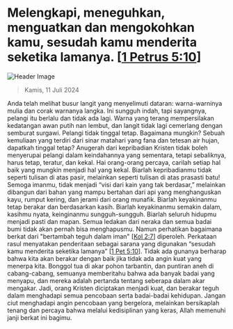 
# Melengkapi, meneguhkan, menguatkan dan mengokohkan kamu, sesudah kamu menderita seketika lamanya. [[1 Petrus 5:10](http://alkitab.sabda.org/?1%20Petrus%205:10)]

![Header Image](https://alkitab.app/slice/sunrise.jpg)

> Kamis, 11 Juli 2024

Anda telah melihat busur langit yang menyelimuti dataran: warna-warninya mulia dan corak warnanya langka. Ini sungguh indah, tapi sayangnya, pelangi itu berlalu dan tidak ada lagi. Warna yang terang mempersilakan kedatangan awan putih nan lembut, dan langit tidak lagi cemerlang dengan semburat surgawi. Pelangi tidak tinggal tetap. Bagaimana mungkin? Sebuah kemuliaan yang terdiri dari sinar matahari yang fana dan tetesan air hujan, dapatkah tinggal tetap? Anugerah dari kepribadian Kristen tidak boleh menyerupai pelangi dalam keindahannya yang sementara, tetapi sebaliknya, harus tetap, teratur, dan kekal. Hai orang-orang percaya, carilah setiap hal baik yang mungkin menjadi hal yang kekal. Biarlah kepribadianmu tidak seperti tulisan di atas pasir, melainkan seperti tulisan di atas prasasti batu! Semoga imanmu, tidak menjadi “visi dari kain yang tak berdasar,” melainkan dibangun dari bahan yang mampu bertahan dari api yang menghanguskan kayu, rumput kering, dan jerami dari orang munafik. Biarlah keyakinanmu tetap berakar dan berdasarkan kasih. Biarlah keyakinanmu semakin dalam, kasihmu nyata, keinginanmu sungguh-sungguh. Biarlah seluruh hidupmu menjadi pasti dan mapan. Semua ledakan dari neraka dan semua badai bumi tidak akan pernah bisa menghapusmu. Namun perhatikan bagaimana berkat dari "bertambah teguh dalam iman" [[Kol 2:7](http://alkitab.sabda.org/?Kol%202:7)] diperoleh. Perkataan rasul menyatakan penderitaan sebagai sarana yang digunakan “sesudah kamu menderita seketika lamanya” [[1 Pet 5:10](http://alkitab.sabda.org/?1%20Pet%205:10)]. Tidak ada gunanya berharap bahwa kita akan berakar dengan baik jika tidak ada angin kuat yang menerpa kita. Bonggol tua di akar pohon tarbantin, dan puntiran aneh di cabang-cabang, semuanya memberitahu bahwa ada banyak badai yang menyapu, dan mereka adalah pertanda tentang seberapa dalam akar mengakar. Jadi, orang Kristen diciptakan menjadi kuat, dan berakar teguh dalam menghadapi semua pencobaan serta badai-badai kehidupan. Jangan ciut menghadapi angin pencobaan yang bergelora, melainkan bersikaplah tenang dan percaya bahwa melalui kedisiplinan yang keras, Allah memenuhi janji berkat ini bagimu.
    